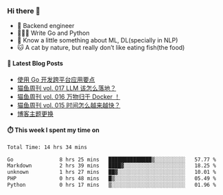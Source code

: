 ### Hi there 👋

- 🔧 Backend engineer
- 👨🏻‍💻 Write Go and Python
- 🔭 Know a little something about ML, DL(specially in NLP)
- 🐱 A cat by nature, but really don’t like eating fish(the food)

#### 📖 Latest Blog Posts
<!-- BLOG-POST-LIST:START -->
- [使用 Go 开发跨平台应用要点](https://ameow.xyz/archives/go-multiplatform-takeaways)
- [猫鱼周刊 vol. 017 LLM 该怎么落地？](https://ameow.xyz/archives/weekly-017)
- [猫鱼周刊 vol. 016 万物归于 Docker ！](https://ameow.xyz/archives/weekly-016)
- [猫鱼周刊 vol. 015 时间怎么越来越快？](https://ameow.xyz/archives/weekly-015)
- [博客主题更换](https://ameow.xyz/archives/bo-ke-zhu-ti-geng-huan)
<!-- BLOG-POST-LIST:END -->

#### ⏱️ This week I spent my time on
<!--START_SECTION:waka-->

```txt
Total Time: 14 hrs 34 mins

Go               8 hrs 25 mins   ██████████████▒░░░░░░░░░░   57.77 %
Markdown         2 hrs 39 mins   ████▓░░░░░░░░░░░░░░░░░░░░   18.25 %
unknown          1 hrs 27 mins   ██▓░░░░░░░░░░░░░░░░░░░░░░   10.01 %
PHP              0 hrs 48 mins   █▒░░░░░░░░░░░░░░░░░░░░░░░   05.49 %
Python           0 hrs 17 mins   ▒░░░░░░░░░░░░░░░░░░░░░░░░   01.96 %
```

<!--END_SECTION:waka-->

<!--
**LeslieLeung/LeslieLeung** is a ✨ _special_ ✨ repository because its `README.md` (this file) appears on your GitHub profile.

Here are some ideas to get you started:

- 🔭 I’m currently working on ...
- 🌱 I’m currently learning ...
- 👯 I’m looking to collaborate on ...
- 🤔 I’m looking for help with ...
- 💬 Ask me about ...
- 📫 How to reach me: ...
- 😄 Pronouns: ...
- ⚡ Fun fact: ...
-->
